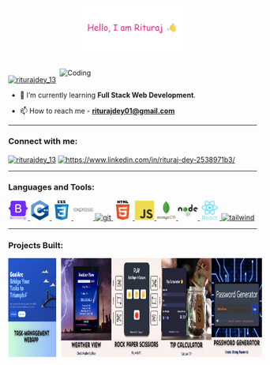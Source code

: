 

<p align="center"><img width="40%" alt="Hello, I'm Rituraj." src="./assets/1664861163.jpg" /></p>
<br />
<img align="right" alt="Coding" width="400" src="https://cdn.dribbble.com/users/1848694/screenshots/4452371/media/3051dc3458878bd54e38ebdefe65ba85.gif">



<p align="left"> <a href="https://twitter.com/rituraj__13" target="blank"><img src="https://img.shields.io/twitter/follow/riturajdey_13?logo=twitter&style=for-the-badge" alt="riturajdey_13" /></a> </p>

- 🌱 I’m currently learning **Full Stack Web Development**.

- 📫 How to reach me - **riturajdey01@gmail.com**

<hr>

<h3 align="left">Connect with me:</h3>
<p align="left">
<a href="https://twitter.com/rituraj__13" target="blank"><img align="center" src="https://raw.githubusercontent.com/rahuldkjain/github-profile-readme-generator/master/src/images/icons/Social/twitter.svg" alt="riturajdey_13" height="30" width="40" /></a>
<a href="https://linkedin.com/in/https://www.linkedin.com/in/rituraj-dey-2538971b3/" target="blank"><img align="center" src="https://raw.githubusercontent.com/rahuldkjain/github-profile-readme-generator/master/src/images/icons/Social/linked-in-alt.svg" alt="https://www.linkedin.com/in/rituraj-dey-2538971b3/" height="30" width="40" /></a>
</p>

<hr>

<h3 align="left">Languages and Tools:</h3>
<p align="left"> <a href="https://getbootstrap.com" target="_blank" rel="noreferrer"> <img src="https://raw.githubusercontent.com/devicons/devicon/master/icons/bootstrap/bootstrap-plain-wordmark.svg" alt="bootstrap" width="40" height="40"/> </a> <a href="https://www.w3schools.com/cpp/" target="_blank" rel="noreferrer"> <img src="https://raw.githubusercontent.com/devicons/devicon/master/icons/cplusplus/cplusplus-original.svg" alt="cplusplus" width="40" height="40"/> </a> <a href="https://www.w3schools.com/css/" target="_blank" rel="noreferrer"> <img src="https://raw.githubusercontent.com/devicons/devicon/master/icons/css3/css3-original-wordmark.svg" alt="css3" width="40" height="40"/> </a> <a href="https://expressjs.com" target="_blank" rel="noreferrer"> <img src="https://raw.githubusercontent.com/devicons/devicon/master/icons/express/express-original-wordmark.svg" alt="express" width="40" height="40"/> </a> <a href="https://git-scm.com/" target="_blank" rel="noreferrer"> <img src="https://www.vectorlogo.zone/logos/git-scm/git-scm-icon.svg" alt="git" width="40" height="40"/> </a> <a href="https://www.w3.org/html/" target="_blank" rel="noreferrer"> <img src="https://raw.githubusercontent.com/devicons/devicon/master/icons/html5/html5-original-wordmark.svg" alt="html5" width="40" height="40"/> </a> <a href="https://developer.mozilla.org/en-US/docs/Web/JavaScript" target="_blank" rel="noreferrer"> <img src="https://raw.githubusercontent.com/devicons/devicon/master/icons/javascript/javascript-original.svg" alt="javascript" width="40" height="40"/> </a> <a href="https://www.mongodb.com/" target="_blank" rel="noreferrer"> <img src="https://raw.githubusercontent.com/devicons/devicon/master/icons/mongodb/mongodb-original-wordmark.svg" alt="mongodb" width="40" height="40"/> </a> <a href="https://nodejs.org" target="_blank" rel="noreferrer"> <img src="https://raw.githubusercontent.com/devicons/devicon/master/icons/nodejs/nodejs-original-wordmark.svg" alt="nodejs" width="40" height="40"/> </a> <a href="https://reactjs.org/" target="_blank" rel="noreferrer"> <img src="https://raw.githubusercontent.com/devicons/devicon/master/icons/react/react-original-wordmark.svg" alt="react" width="40" height="40"/> </a> <a href="https://tailwindcss.com/" target="_blank" rel="noreferrer"> <img src="https://www.vectorlogo.zone/logos/tailwindcss/tailwindcss-icon.svg" alt="tailwind" width="40" height="40"/> </a> </p>


<hr>


<h3 align="left">Projects Built:</h3>
<div style="display: flex;">
    <a href="https://goalarc.riturajdey.com"><img style="width: 200px; height: 200px;" src="./assets/Goalarc.png" alt=""></a>
    <a href="https://github.com/Rituraj-13/Weather-View"><img style="width: 200px; height: 200px; margin-left: 10px;" src="./assets/weather_view.png" alt=""></a>
    <a href="https://github.com/Rituraj-13/Rock-Paper-Scissor-Game"><img style="width: 200px; height: 200px; margin-left: 10px;" src="./assets/game.png" alt=""></a>
    <a href="https://github.com/Rituraj-13/Tip-Calculator"><img style="width: 200px; height: 200px; margin-left: 10px;" src="./assets/tip_calculator.png" alt=""></a>
    <a href="https://github.com/Rituraj-13/Password-Generator"><img style="width: 200px; height: 200px; margin-left: 10px;" src="./assets/password_generator.png" alt=""></a>
</div>

